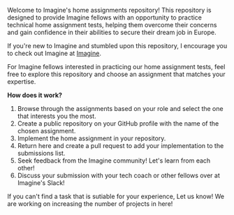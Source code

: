 Welcome to Imagine's home assignments repository! This repository is designed to provide Imagine fellows with an opportunity to practice technical home assignment tests, helping them overcome their concerns and gain confidence in their abilities to secure their dream job in Europe.

If you're new to Imagine and stumbled upon this repository, I encourage you to check out Imagine at [Imagine](https://www.joinimagine.com).

For Imagine fellows interested in practicing our home assignment tests, feel free to explore this repository and choose an assignment that matches your expertise.

**How does it work?**

1. Browse through the assignments based on your role and select the one that interests you the most.
2. Create a public repository on your GitHub profile with the name of the chosen assignment.
3. Implement the home assignment in your repository.
4. Return here and create a pull request to add your implementation to the submissions list.
5. Seek feedback from the Imagine community! Let's learn from each other!
6. Discuss your submission with your tech coach or other fellows over at Imagine's Slack!

If you can't find a task that is sutiable for your experience, Let us know! We are working on increasing the number of projects in here!
